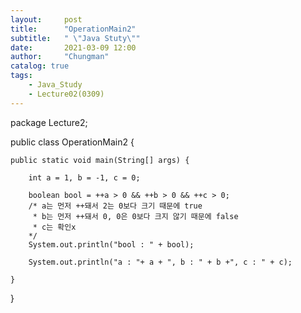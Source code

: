 ```yaml
---
layout:     post
title:      "OperationMain2"
subtitle:   " \"Java Stuty\""
date:       2021-03-09 12:00
author:     "Chungman"
catalog: true
tags:
    - Java_Study
    - Lecture02(0309)
---
```


package Lecture2;

public class OperationMain2 {

	public static void main(String[] args) {

		int a = 1, b = -1, c = 0;
		
		boolean bool = ++a > 0 && ++b > 0 && ++c > 0;	
		/* a는 먼저 ++돼서 2는 0보다 크기 때문에 true
		 * b는 먼저 ++돼서 0, 0은 0보다 크지 않기 때문에 false
		 * c는 확인x 
		*/
		System.out.println("bool : " + bool);
		
		System.out.println("a : "+ a + ", b : " + b +", c : " + c);
		
	}

}
